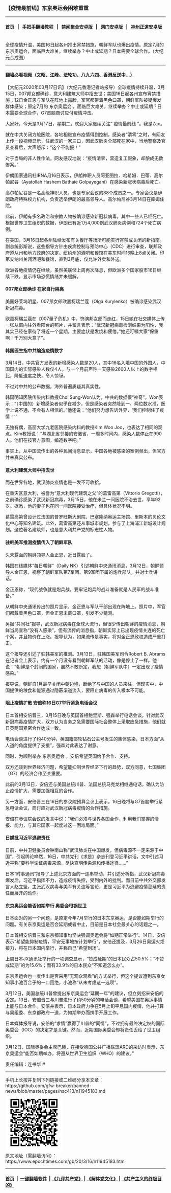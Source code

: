 ### 【疫情最前线】东京奥运会困难重重
------------------------

#### [首页](https://github.com/gfw-breaker/banned-news/blob/master/README.md) &nbsp;&nbsp;|&nbsp;&nbsp; [手把手翻墙教程](https://github.com/gfw-breaker/guides/wiki) &nbsp;&nbsp;|&nbsp;&nbsp; [禁闻聚合安卓版](https://github.com/gfw-breaker/bn-android) &nbsp;&nbsp;|&nbsp;&nbsp; [网门安卓版](https://github.com/oGate2/oGate) &nbsp;&nbsp;|&nbsp;&nbsp; [神州正道安卓版](https://github.com/SzzdOgate/update) 



<div><img alt="" class="aligncenter wp-post-image" src="https://i.epochtimes.com/assets/uploads/2020/03/WhatsApp-Image-2020-03-16-at-8.42.50-PM-600x400.jpeg"/>
<div class="red16 caption">
 全球疫情升温，美国16日起各州推出宵禁措施，朝鲜军队也爆出疫情。原定7月的东京奥运会，面临巨大难关，继续举办？中止或延期？日本需要全球合作。（大纪元合成图）
</div>
</div><hr/>

#### [翻墙必看视频（文昭、江峰、法轮功、八九六四、香港反送中...）](https://github.com/gfw-breaker/banned-news/blob/master/pages/link3.md)

<div><p>
 【大纪元2020年03月17日讯】（大纪元香港记者站报导）全球疫情持续升温，3月15日，007邦女郎确诊，意大利建筑大师中招去世；美国16日起各州宣布宵禁措施；12日金正恩与军队在阵地上露脸，军官都带着黑色口罩，朝鲜军队被疑爆发群体感染；原定7月的
 <ok href="https://www.epochtimes.com/gb/tag/%E4%B8%9C%E4%BA%AC%E5%A5%A5%E8%BF%90%E4%BC%9A.html">
  东京奥运会
 </ok>
 ，面临巨大难关，继续举办？中止或延期？日本需要全球合作，G7首脑商讨应付疫情冲击。
</p>
<p>
</p>
<p>
 大家好，今天是3月17日，星期二。欢迎大家继续关注“
 <ok href="https://www.epochtimes.com/gb/tag/%E7%96%AB%E6%83%85%E6%9C%80%E5%89%8D%E7%BA%BF.html">
  疫情最前线
 </ok>
 ”。我是Zac。
</p>
<p>
 就在中共关闭方舱医院，各地相继宣布疫情得到控制，感染者“清零”之时，有网友上传一段视频显示，住武汉的一家三口，因武汉肺炎全部死在家中，当地警察及官员查看后，大声怒斥：“这个不能报！”
</p>
<p>
 对于当局的非人性作法，网友感叹地说：“疫情清零，营造复工假象，却酿成无数惨案。”
</p>
<p>
 伊朗国家通讯社IRNA月16日表示，伊朗神职人员阿亚图拉．哈希姆．巴蒂．高尔帕尼谷（Ayatollah Hashem Bathaie Golpayegani）在感染新冠状病毒后死亡。
</p>
<p>
 高尔帕尼谷是一名高级神职人员，也是专家会议的88个成员之一。专家会议是伊朗政府特殊权力机构，负责选举伊朗的最高领导人。高尔帕尼谷3月14日在库姆住院。
</p>
<p>
 此前，伊朗有多名政治和宗教人物被确诊感染新冠状病毒，其中一些人已经死亡。根据世界卫生组织的数据，伊朗已有近1万4,000例武汉肺炎病例和724个死亡病例。
</p>
<p>
 在美国，3月16日起各州陆续发布有关餐厅等场所可能实行宵禁或关闭的新指南。副总统彭斯说，这些指导方针由疾病控制与预防中心（CDC）进行审查，联邦政府遵从州和地方政府的决定。纽约州的酒吧和餐馆在美东时间16晚上8点关闭。印第安纳州关闭酒吧和餐馆，直到3月底，仅允许外卖和外送。
</p>
<p>
 欧洲各地疫情仍在继续，虽然美联储上周再次降息，但欧洲多个国家股市16日继续下跌，显示市场恐慌情绪并未缓解。
</p>
<h4>
 007邦女郎确诊 在家自行隔离
</h4>
<p>
 美国好莱坞明星、007邦女郎欧嘉柯瑞兰蔻（Olga Kurylenko）被确诊感染武汉新冠病毒。
</p>
<p>
 欧嘉柯瑞兰蔻在《007量子危机》中，饰演邦女郎而走红，15日她在社交媒体上传一张从窗内往外看阳台的照片，并留言表示：“武汉新冠病毒检测结果为阳性，我其实已经在家待了将近一个星期，主要症状是发烧和疲倦。”她还叮嘱大家“保重啊！千万别大意了”。
</p>
<h4>
 韩国医生指中共编造疫情数字
</h4>
<p>
 3月14日，中共官方发表的新增感染人数是20人，其中16名入境中国的外国人，中国国内的实际感染人数仅4人。与一个月前声称一天感染2600人以上的数字相比，降低速度之快，令人惊讶。
</p>
<p>
 不过对中共的公布数据，海外普遍质疑其真实性。
</p>
<p>
 韩国明知医院传染内科教授Choi Sung-Won认为，中共的数据很“神奇”。Won表示：“（中国的）新增感染者似乎在减少，但是感染者突然降到一、两位数水准，医学上说不通，不会有人相信的。”他还说：“他们努力想告诉外界，‘我们控制住了疫情！’”
</p>
<p>
 无独有偶，高丽大学九老医院感染内科的教授Kim Woo Joo，也表达了相同的观点。Kim教授说：“与湖北省邻接的安徽省，一周多时间内，感染人数停止在990人。他们在按官方意图，编造数字吧。”
</p>
<p>
 事实上，从中国流传出的各种民间消息显示，中国各地被感染的案例频出，但官方并未真实公布。
</p>
<h4>
 意大利建筑大师中招去世
</h4>
<p>
 而在世界各地，武汉肺炎疫情也是一发不可收拾。
</p>
<p>
 在重灾区意大利，被誉为“意大利现代建筑之父”的葛雷高第（Vittorio Gregotti），之前确诊感染了武汉新冠病毒，3月15日，他在米兰一间医院不治去世，享年92岁。据悉，他的妻子也在同一间医院接受治疗，但具体状况不明。
</p>
<p>
 葛雷高第曾设计过法国的普罗旺斯大剧院、巴塞隆纳奥运主场馆、里斯本的贝伦文化中心等知名建筑。此外，葛雷高第还从事城市规划，参与了上海浦江新城设计规划。这位著名建筑师，也是意大利共产党的标志性人物。
</p>
<h4>
 驻韩美军推测疫情传入了朝鲜军队
</h4>
<p>
 久未露面的朝鲜领导人金正恩，近日露脸了。
</p>
<p>
 韩国在线媒体“每日朝鲜”（Daily NK）引述朝鲜中央通讯消息，3月12日，朝鲜领导人金正恩，视察了朝鲜军队第7军团、第9军团下属的炮兵部队，并对士兵讲话。
</p>
<p>
 金正恩称，“现代战争就是炮兵战，要牢记炮兵的战斗准备就是人民军的战斗准备。”
</p>
<p>
 从朝鲜中央通讯传出的照片显示，金正恩与军队干部出现在阵地上。照片中，军官们都戴着黑色口罩，但金正恩未戴口罩，引发不少猜测。
</p>
<p>
 另据“共同社”报导，武汉新冠病毒在全球大流行，但很少传出朝鲜的疫情消息，朝鲜当局宣称“没有人感染”，但有流传的消息指，朝鲜实际上已出现疫情关连的死亡个案，并且物价在上涨。报导认为，如果流传是事实，将对金正恩政权造成严重打击。
</p>
<p>
 这个报导还引述了驻韩美军的推测。3月13日，驻韩国美军司令Robert B. Abrams在记者会上表示，约有一个月没有看到朝鲜军队的活动，像是停止了一样。他说：“朝鲜是个封闭的国家，虽然不敢断定，我想（朝鲜军队中）一定出现了疫情感染。”
</p>
<p>
 报导说，朝鲜自1月最早关闭中朝边境，断绝了与中国的人员来往，但现实中，中国提供的粮食和能源通过隐蔽渠道流入，要阻止病毒的传入根本不可能。
</p>
<h4>
 阻止疫情扩散 安倍称16日G7举行紧急电话会议
</h4>
<p>
 日本首相安倍晋三，3月15日晚与英国首相鲍里斯．强森举行电话会谈。针对武汉新冠病毒疫情扩大，双方认为当务之急需要国际社会整体上采取应急措施，他们就日英两国紧密合作达成一致。
</p>
<p>
 电话会谈进行了约40分钟，英国籍邮轮钻石公主号发生的集体感染，日本方面“从人道的角度提供了支援”，强森对此表达了谢意。
</p>
<p>
 同时，为顺利举办
 <ok href="https://www.epochtimes.com/gb/tag/%E4%B8%9C%E4%BA%AC%E5%A5%A5%E8%BF%90%E4%BC%9A.html">
  东京奥运会
 </ok>
 ，安倍希望英国给予合作、支持。
</p>
<p>
 双方还谈到世界经济问题，希望能抑制世界经济下行的趋势，双方同意，七国集团（G7）的经济合作至关重要。
</p>
<p>
 此前的3月13日，安倍还与美国总统川普、法国总统马克龙相继通电话，确认为防止疫情扩大，需要加强相互的合作。
</p>
<p>
 另一方面，安倍晋三在16日的参议院预算会议上表示，16日晚将与G7首脑举行紧急电话会议，商讨应对武汉新冠病毒疫情的合作措施。
</p>
<p>
 安倍在参议院会议的发言中说：“我们必须与世界各国合作，利用我们掌握的情报、能力，与其它国家一起度过这一困难局面。”
</p>
<h4>
 日媒批习近平逃避责任
</h4>
<p>
 日前，中共卫健委员会钟南山称“武汉肺炎在中国爆发，但病毒源不一定来源于中国”，引起舆论哗然，16日，中共党刊《求是》杂志刊登习近平讲话，文中引述习近平称“要科学论证病毒来源，尽快查明传染源和传播途径……”
</p>
<p>
 日本“时事通讯”报导了上述北京方面的一连串举动，并引述分析指，武汉新冠病毒爆发后，习近平指挥不力，造成疫情失控，受到内外的批判。而日前中共外交部发言人赵立坚，主张武汉病毒与美军有关连等言论，更是习近平为逃避疫情蔓延的责任而展开的动作。
</p>
<h4>
 东京奥运会能否如期举行 奥委会甩锅世卫
</h4>
<p>
 日本面对的另一个问题，是原定今年7月举行的日本东京奥运，是否能如期举行的问题。有关东京奥运是否会延期或者中止，目前是日本社会最关心的话题之一。
</p>
<p>
 日本首相安倍晋三和东京都知事均坚决强调奥运会将“如期正常举行”。14日，安倍表示“希望能抑制疫情，平安无事地按计划举行”，安倍还提及，3月26日奥运火炬接力，将在日本国内举行，并称自己“希望到场”。
</p>
<p>
 上周日本JX通讯社举行的一项调查显示，“赞成延期”的日本民众占50.5%；“不赞成延期”的为15.6%；而有33.9%的日本民众“不知道怎么办”。
</p>
<p>
 东京奥运会也一度传出是否采用“无观众观看”的方式举行，但这个提议遭到东京女知事小池百合子的一口回绝，小池称“从未考虑这一选项”。
</p>
<p>
 3月12日，美国总统川普曾提出东京奥运会“延期一年”的建议，但立刻招来安倍的否定。13日，安倍晋三与川普进行了约50分钟的电话会谈，希望美国在奥运事情上能与日本合作。安倍并表示，日本政府力争在5月上旬平息国内疫情，他并打算与奥组委、东京都政府一道，为如期举办而携手开展工作。
</p>
<p>
 日本媒体报导说，安倍的“求情”赢得了川普的“同情”，不过拥有最终决定权的国际奥委会（IOC）的决定才是关键。然而，近期国际奥委会却将责任丢给了世卫组织。
</p>
<p>
 3月12日，国际奥委会主席巴赫，在接受德国公共广播联盟ARD的采访时表示，东京奥运会“能否如期举办，将遵从世界卫生组织（WHO）的建议。”
</p>
<p>
 责任编辑：连书华 #
</p>
</div>
<hr/>
手机上长按并复制下列链接或二维码分享本文章：<br/>
https://github.com/gfw-breaker/banned-news/blob/master/pages/nsc413/n11945183.md <br/>
<a href='https://github.com/gfw-breaker/banned-news/blob/master/pages/nsc413/n11945183.md'><img src='https://github.com/gfw-breaker/banned-news/blob/master/pages/nsc413/n11945183.md.png'/></a> <br/>
原文地址（需翻墙访问）：https://www.epochtimes.com/gb/20/3/16/n11945183.htm


------------------------
#### [首页](https://github.com/gfw-breaker/banned-news/blob/master/README.md) &nbsp;|&nbsp; [一键翻墙软件](https://github.com/gfw-breaker/nogfw/blob/master/README.md) &nbsp;| [《九评共产党》](https://github.com/gfw-breaker/9ping.md/blob/master/README.md#九评之一评共产党是什么) | [《解体党文化》](https://github.com/gfw-breaker/jtdwh.md/blob/master/README.md) | [《共产主义的终极目的》](https://github.com/gfw-breaker/gczydzjmd.md/blob/master/README.md)


<img src='http://gfw-breaker.win/banned-news/pages/nsc413/n11945183.md' width='0px' height='0px'/>